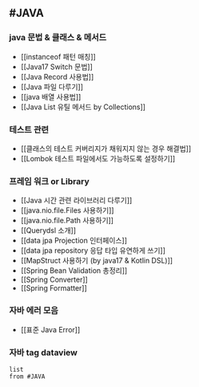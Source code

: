 ## #JAVA 




### java 문법 & 클래스 & 메서드

- [[instanceof 패턴 매칭]]
- [[Java17 Switch 문법]]
- [[Java Record 사용법]]
- [[Java 파일 다루기]]
- [[java 배열 사용법]]
- [[Java List 유틸 메서드 by Collections]]

### 테스트 관련

- [[클래스의 테스트 커버리지가 채워지지 않는 경우 해결법]]
- [[Lombok 테스트 파일에서도 가능하도록 설정하기]]

### 프레임 워크 or Library

- [[Java 시간 관련 라이브러리 다루기]]
- [[java.nio.file.Files 사용하기]]
- [[java.nio.file.Path 사용하기]]
- [[Querydsl 소개]]
- [[data jpa Projection 인터페이스]]
- [[data jpa repository 응답 타입 유연하게 쓰기]]
- [[MapStruct 사용하기 (by java17 & Kotlin DSL)]]
-  [[Spring Bean Validation 총정리]]
- [[Spring Converter]]
- [[Spring Formatter]]

### 자바 에러 모음
- [[표준 Java Error]]
### 자바 tag dataview

```dataview
list
from #JAVA 
```

